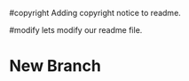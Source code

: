 #copyright
Adding copyright notice to readme.



#modify 
lets modify our readme file.
<h1>New Branch<h1>
